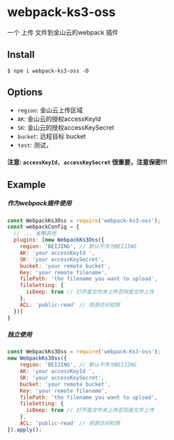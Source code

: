# webpack-ks3-oss
一个 上传 文件到金山云的webpack 插件

Install
------------------------
```shell
$ npm i webpack-ks3-oss -D
```

Options
------------------------

- `region`: 金山云上传区域
- `AK`: 金山云的授权accessKeyId
- `SK`: 金山云的授权accessKeySecret
- `bucket`: 远程目标 bucket
- `test`: 测试，

#### 注意: `accessKeyId, accessKeySecret` 很重要，注意保密!!!

Example
------------------------

##### 作为webpack插件使用
```javascript
const WebpackKs3Oss = require('webpack-ks3-oss');
const webpackConfig = {
  // ... 省略其他
  plugins: [new WebpackKs3Oss({
    region: 'BEIJING', // 默认不传为BEIJING
    AK: 'your accessKeyId ',
    SK: 'your accessKeySecret',
    bucket: 'your remote bucket',
    Key: 'your remote filename',
    filePath: 'the filename you want to upload', 
    fileSetting: {
      isDeep: true // 打开是文件夹上传否则是文件上传
    },
    ACL: 'public-read' // 资源访问权限
  })]
}
```

##### 独立使用

```javascript
const WebpackKs3Oss = require('webpack-Ks3-oss');
new WebpackKs3Oss({
    region: 'BEIJING', // 默认不传为BEIJING
    AK: 'your accessKeyId ',
    SK: 'your accessKeySecret',
    bucket: 'your remote bucket',
    Key: 'your remote filename',
    filePath: 'the filename you want to upload', 
    fileSetting: {
      isDeep: true // 打开是文件夹上传否则是文件上传
    },
    ACL: 'public-read' // 资源访问权限
}).apply(); 
```   
